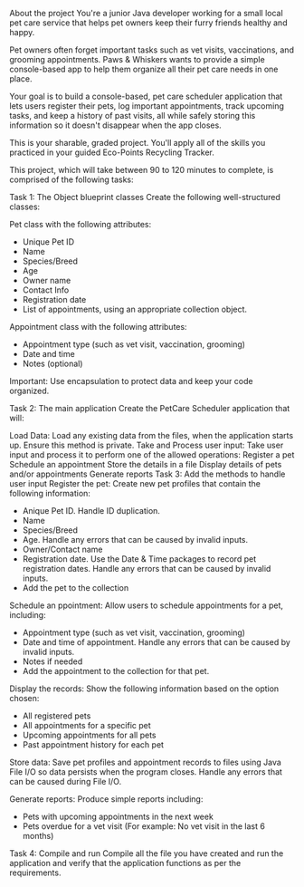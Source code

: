 About the project
You're a junior Java developer working for a small local pet care service that helps pet owners keep their furry friends healthy and happy.

Pet owners often forget important tasks such as vet visits, vaccinations, and grooming appointments. Paws & Whiskers wants to provide a simple console-based app to help them organize all their pet care needs in one place.

Your goal is to build a console-based, pet care scheduler application that lets users register their pets, log important appointments, track upcoming tasks, and keep a history of past visits, all while safely storing this information so it doesn't disappear when the app closes.

This is your sharable, graded project. You'll apply all of the skills you practiced in your guided Eco-Points Recycling Tracker.

This project, which will take between 90 to 120 minutes to complete, is comprised of the following tasks:

Task 1: The Object blueprint classes
Create the following well-structured classes:

Pet class with the following attributes:
- Unique Pet ID
- Name
- Species/Breed
- Age
- Owner name
- Contact Info
- Registration date
- List of appointments, using an appropriate collection object.

Appointment class with the following attributes:
- Appointment type (such as vet visit, vaccination, grooming)
- Date and time
- Notes (optional)

Important: Use encapsulation to protect data and keep your code organized.

Task 2: The main application
Create the PetCare Scheduler application that will:

Load Data: Load any existing data from the files, when the application starts up. Ensure this method is private.
Take and Process user input: Take user input and process it to perform one of the allowed operations:
Register a pet
Schedule an appointment
Store the details in a file
Display details of pets and/or appointments
Generate reports
Task 3: Add the methods to handle user input
Register the pet: Create new pet profiles that contain the following information:
- Anique Pet ID. Handle ID duplication.
- Name
- Species/Breed
- Age. Handle any errors that can be caused by invalid inputs.
- Owner/Contact name
- Registration date. Use the Date & Time packages to record pet registration dates. Handle any errors that can be caused by invalid inputs.
- Add the pet to the collection

Schedule an ppointment: Allow users to schedule appointments for a pet, including:
- Appointment type (such as vet visit, vaccination, grooming)
- Date and time of appointment. Handle any errors that can be caused by invalid inputs.
- Notes if needed
- Add the appointment to the collection for that pet.

Display the records: Show the following information based on the option chosen:
- All registered pets
- All appointments for a specific pet
- Upcoming appointments for all pets
- Past appointment history for each pet

Store data: Save pet profiles and appointment records to files using Java File I/O so data persists when the program closes. Handle any errors that can be caused during File I/O.

Generate reports: Produce simple reports including:
- Pets with upcoming appointments in the next week
- Pets overdue for a vet visit (For example: No vet visit in the last 6 months)

Task 4: Compile and run
Compile all the file you have created and run the application and verify that the application functions as per the requirements.
